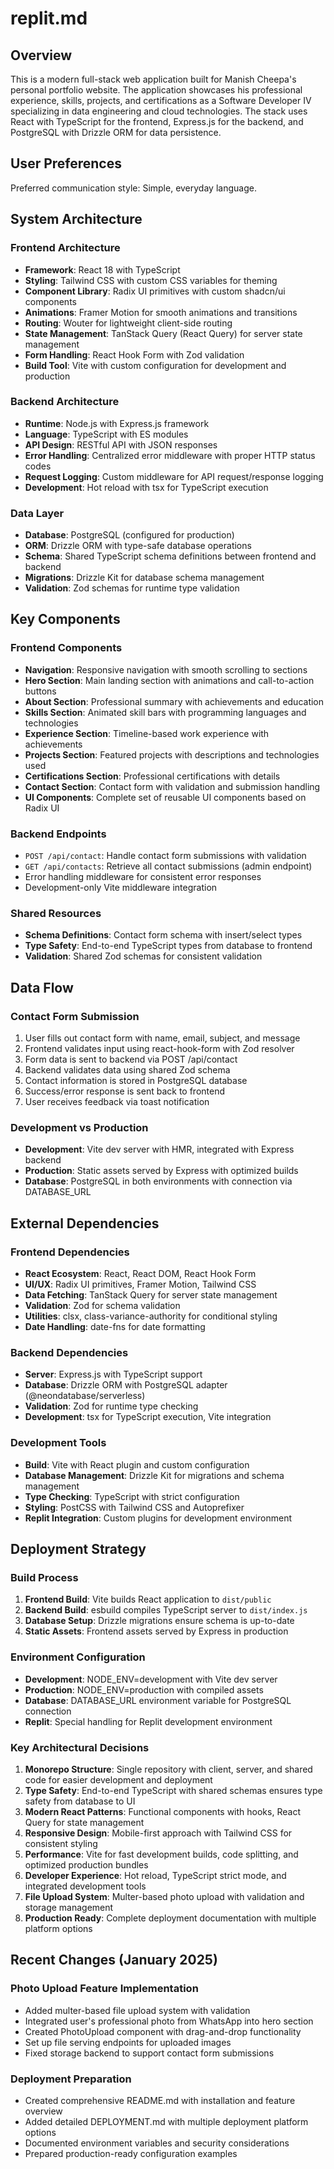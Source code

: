 # replit.md

## Overview

This is a modern full-stack web application built for Manish Cheepa's personal portfolio website. The application showcases his professional experience, skills, projects, and certifications as a Software Developer IV specializing in data engineering and cloud technologies. The stack uses React with TypeScript for the frontend, Express.js for the backend, and PostgreSQL with Drizzle ORM for data persistence.

## User Preferences

Preferred communication style: Simple, everyday language.

## System Architecture

### Frontend Architecture
- **Framework**: React 18 with TypeScript
- **Styling**: Tailwind CSS with custom CSS variables for theming
- **Component Library**: Radix UI primitives with custom shadcn/ui components
- **Animations**: Framer Motion for smooth animations and transitions
- **Routing**: Wouter for lightweight client-side routing
- **State Management**: TanStack Query (React Query) for server state management
- **Form Handling**: React Hook Form with Zod validation
- **Build Tool**: Vite with custom configuration for development and production

### Backend Architecture
- **Runtime**: Node.js with Express.js framework
- **Language**: TypeScript with ES modules
- **API Design**: RESTful API with JSON responses
- **Error Handling**: Centralized error middleware with proper HTTP status codes
- **Request Logging**: Custom middleware for API request/response logging
- **Development**: Hot reload with tsx for TypeScript execution

### Data Layer
- **Database**: PostgreSQL (configured for production)
- **ORM**: Drizzle ORM with type-safe database operations
- **Schema**: Shared TypeScript schema definitions between frontend and backend
- **Migrations**: Drizzle Kit for database schema management
- **Validation**: Zod schemas for runtime type validation

## Key Components

### Frontend Components
- **Navigation**: Responsive navigation with smooth scrolling to sections
- **Hero Section**: Main landing section with animations and call-to-action buttons
- **About Section**: Professional summary with achievements and education
- **Skills Section**: Animated skill bars with programming languages and technologies
- **Experience Section**: Timeline-based work experience with achievements
- **Projects Section**: Featured projects with descriptions and technologies used
- **Certifications Section**: Professional certifications with details
- **Contact Section**: Contact form with validation and submission handling
- **UI Components**: Complete set of reusable UI components based on Radix UI

### Backend Endpoints
- `POST /api/contact`: Handle contact form submissions with validation
- `GET /api/contacts`: Retrieve all contact submissions (admin endpoint)
- Error handling middleware for consistent error responses
- Development-only Vite middleware integration

### Shared Resources
- **Schema Definitions**: Contact form schema with insert/select types
- **Type Safety**: End-to-end TypeScript types from database to frontend
- **Validation**: Shared Zod schemas for consistent validation

## Data Flow

### Contact Form Submission
1. User fills out contact form with name, email, subject, and message
2. Frontend validates input using react-hook-form with Zod resolver
3. Form data is sent to backend via POST /api/contact
4. Backend validates data using shared Zod schema
5. Contact information is stored in PostgreSQL database
6. Success/error response is sent back to frontend
7. User receives feedback via toast notification

### Development vs Production
- **Development**: Vite dev server with HMR, integrated with Express backend
- **Production**: Static assets served by Express with optimized builds
- **Database**: PostgreSQL in both environments with connection via DATABASE_URL

## External Dependencies

### Frontend Dependencies
- **React Ecosystem**: React, React DOM, React Hook Form
- **UI/UX**: Radix UI primitives, Framer Motion, Tailwind CSS
- **Data Fetching**: TanStack Query for server state management
- **Validation**: Zod for schema validation
- **Utilities**: clsx, class-variance-authority for conditional styling
- **Date Handling**: date-fns for date formatting

### Backend Dependencies
- **Server**: Express.js with TypeScript support
- **Database**: Drizzle ORM with PostgreSQL adapter (@neondatabase/serverless)
- **Validation**: Zod for runtime type checking
- **Development**: tsx for TypeScript execution, Vite integration

### Development Tools
- **Build**: Vite with React plugin and custom configuration
- **Database Management**: Drizzle Kit for migrations and schema management
- **Type Checking**: TypeScript with strict configuration
- **Styling**: PostCSS with Tailwind CSS and Autoprefixer
- **Replit Integration**: Custom plugins for development environment

## Deployment Strategy

### Build Process
1. **Frontend Build**: Vite builds React application to `dist/public`
2. **Backend Build**: esbuild compiles TypeScript server to `dist/index.js`
3. **Database Setup**: Drizzle migrations ensure schema is up-to-date
4. **Static Assets**: Frontend assets served by Express in production

### Environment Configuration
- **Development**: NODE_ENV=development with Vite dev server
- **Production**: NODE_ENV=production with compiled assets
- **Database**: DATABASE_URL environment variable for PostgreSQL connection
- **Replit**: Special handling for Replit development environment

### Key Architectural Decisions

1. **Monorepo Structure**: Single repository with client, server, and shared code for easier development and deployment
2. **Type Safety**: End-to-end TypeScript with shared schemas ensures type safety from database to UI
3. **Modern React Patterns**: Functional components with hooks, React Query for state management
4. **Responsive Design**: Mobile-first approach with Tailwind CSS for consistent styling
5. **Performance**: Vite for fast development builds, code splitting, and optimized production bundles
6. **Developer Experience**: Hot reload, TypeScript strict mode, and integrated development tools
7. **File Upload System**: Multer-based photo upload with validation and storage management
8. **Production Ready**: Complete deployment documentation with multiple platform options

## Recent Changes (January 2025)

### Photo Upload Feature Implementation
- Added multer-based file upload system with validation
- Integrated user's professional photo from WhatsApp into hero section
- Created PhotoUpload component with drag-and-drop functionality
- Set up file serving endpoints for uploaded images
- Fixed storage backend to support contact form submissions

### Deployment Preparation
- Created comprehensive README.md with installation and feature overview
- Added detailed DEPLOYMENT.md with multiple deployment platform options
- Documented environment variables and security considerations
- Prepared production-ready configuration examples